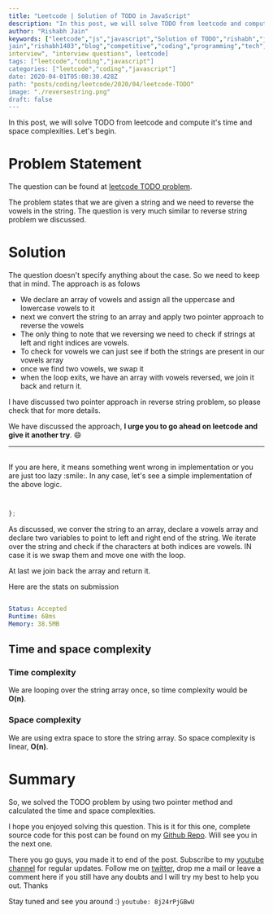 ```yaml
---
title: "Leetcode | Solution of TODO in JavaScript"
description: "In this post, we will solve TODO from leetcode and compute it's time and space complexities. Let's begin."
author: "Rishabh Jain"
keywords: ["leetcode","js","javascript","Solution of TODO","rishabh","jain","rishabh
jain","rishabh1403","blog","competitive","coding","programming","tech","technology",
interview", "interview questions", leetcode]
tags: ["leetcode","coding","javascript"]
categories: ["leetcode","coding","javascript"]
date: 2020-04-01T05:08:30.428Z
path: "posts/coding/leetcode/2020/04/leetcode-TODO"
image: "./reversestring.png"
draft: false
---
```


In this post, we will solve TODO from leetcode and compute it's time and space complexities. Let's begin.
<!--more-->

# Problem Statement
The question can be found at [leetcode TODO problem](TODO).

The problem states that we are given a string and we need to reverse the vowels in the string. The question is very much similar to reverse string problem we discussed. 

# Solution

The question doesn't specify anything about the case. So we need to keep that in mind. The approach is as folows
- We declare an array of vowels and assign all the uppercase and lowercase vowels to it
- next we convert the string to an array and apply two pointer approach to reverse the vowels
- The only thing to note that we reversing we need to check if strings at left and right indices are vowels.
- To check for vowels we can just see if both the strings are present in our vowels array
- once we find two vowels, we swap it
- when the loop exits, we have an array with vowels reversed, we join it back and return it.

I have discussed two pointer approach in reverse string problem, so please check that for more details.

We have discussed the approach, **I urge you to go ahead on leetcode and give it another try**. :smile:

<hr />
<br />
If you are here, it means something went wrong in implementation or you are just too lazy :smile:. In any case, let's see a simple implementation of the above logic.

```js


};

```

As discussed, we conver the string to an array, declare a vowels array and declare two variables to point to left and right end of the string. We iterate over the string and check if the characters at both indices are vowels. IN case it is we swap them and move one with the loop.

At last we join back the array and return it.


Here are the stats on submission

```yaml

Status: Accepted
Runtime: 68ms
Memory: 38.5MB

```

## Time and space complexity

### Time complexity

We are looping over the string array once, so time complexity
would be **O(n)**.

### Space complexity

We are using extra space to store the string array. So space
complexity is linear, **O(n)**.

# Summary

So, we solved the TODO problem by using two pointer method and calculated the time and space complexities.

I hope you enjoyed solving this question. This is it for this one, complete source code for this post can be found on my [Github Repo](https://github.com/rishabh1403/leetcode-javascript-solutions). Will see you in the next one.

There you go guys, you made it to end of the post.  Subscribe to my [youtube channel](https://www.youtube.com/rishabh1403) for regular updates. Follow me on [twitter](https://www.twitter.com/rishabhjain1403), drop me a mail or leave a comment here if you still have any doubts and I will try my best to help you out. Thanks

Stay tuned and see you around :)
`youtube: 8j24rPjGBwU`